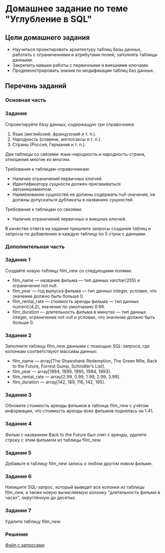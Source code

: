 # Домашнее задание по теме "Углубление в SQL"

## Цели домашнего задания

- Научиться проектировать архитектуру таблиц базы данных, работать с ограничениями и атрибутами полей, заполнять таблицы данными.
- Закрепить навыки работы с первичными и внешними ключами.
- Продемонстрировать знания по модификации таблиц баз данных.

## Перечень заданий

### Основная часть

### Задание
Спроектируйте базу данных, содержащую три справочника:
1. Язык (английский, французский и т. п.).
2. Народность (славяне, англосаксы и т. п.).
3. Страны (Россия, Германия и т. п.).

Две таблицы со связями: язык-народность и народность-страна, отношения многие ко многим.

Требования к таблицам-справочникам:
- Наличие ограничений первичных ключей.
- Идентификатору сущности должен присваиваться автоинкрементом.
- Наименования сущностей не должны содержать null-значения, не должны допускаться дубликаты в названиях сущностей.

Требования к таблицам со связями:
- Наличие ограничений первичных и внешних ключей.

В качестве ответа на задание пришлите запросы создания таблиц и запросы по добавлению в каждую таблицу по 5 строк с данными.

### Дополнительная часть

### Задание 1
Создайте новую таблицу film_new со следующими полями:
- film_name — название фильма — тип данных varchar(255) и ограничение not null.
- film_year — год выпуска фильма — тип данных integer, условие, что значение должно быть больше 0.
- film_rental_rate — стоимость аренды фильма — тип данных numeric(4,2), значение по умолчанию 0.99.
- film_duration — длительность фильма в минутах — тип данных integer, ограничение not null и условие, что значение должно быть больше 0.

### Задание 2
Заполните таблицу film_new данными с помощью SQL-запроса, где колонкам соответствуют массивы данных:
- film_name — array[The Shawshank Redemption, The Green Mile, Back to the Future, Forrest Gump, Schindler’s List].
- film_year — array[1994, 1999, 1985, 1994, 1993].
- film_rental_rate — array[2.99, 0.99, 1.99, 2.99, 3.99].
- film_duration — array[142, 189, 116, 142, 195].

### Задание 3
Обновите стоимость аренды фильмов в таблице film_new с учётом информации, что стоимость аренды всех фильмов поднялась на 1.41.

### Задание 4
Фильм с названием Back to the Future был снят с аренды, удалите строку с этим фильмом из таблицы film_new.

### Задание 5
Добавьте в таблицу film_new запись о любом другом новом фильме.

### Задание 6
Напишите SQL-запрос, который выведет все колонки из таблицы film_new, а также новую вычисляемую колонку "длительность фильма в часах", округлённую до десятых.

### Задание 7
Удалите таблицу film_new.

### Решение
[Файл с запросами](/Projects/01_SQL/Study_tasks/Task_3/Solution.sql)
